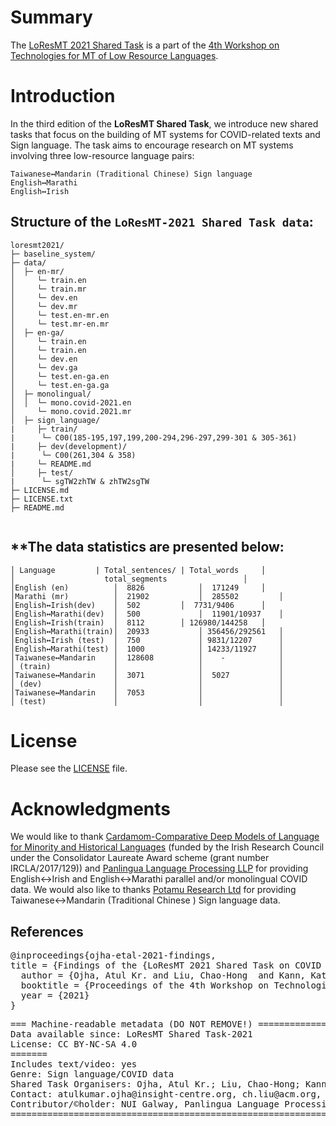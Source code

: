# Summary

The [LoResMT 2021 Shared Task](https://github.com/loresmt/loresmt-2021) is a part of the [4th Workshop on Technologies for MT of Low Resource Languages](https://sites.google.com/view/loresmt/).

# Introduction
In the third edition of the __LoResMT Shared Task__, we introduce new shared tasks that focus on the building of MT systems for COVID-related texts and Sign language. The task aims to encourage research on MT systems involving three low-resource language pairs:

	Taiwanese↔Mandarin (Traditional Chinese) Sign language
	English↔Marathi
	English↔Irish
## Structure of the `LoResMT-2021 Shared Task data`:
```
loresmt2021/
├─ baseline_system/
├─ data/
│  ├─ en-mr/
│     └─ train.en
│     └─ train.mr
│     └─ dev.en
│     └─ dev.mr
│     └─ test.en-mr.en
│     └─ test.mr-en.mr
│  ├─ en-ga/
│     └─ train.en
│     └─ train.en
│     └─ dev.en
│     └─ dev.ga
│     └─ test.en-ga.en
│     └─ test.en-ga.ga
│  ├─ monolingual/
│  │  └─ mono.covid-2021.en
│     └─ mono.covid.2021.mr
│  ├─ sign_language/
|     ├─ train/
|      └─ C00(185-195,197,199,200-294,296-297,299-301 & 305-361)
|     ├─ dev(development)/
|      └─ C00(261,304 & 358)
|     └─ README.md
│     ├─ test/
|      └─ sgTW2zhTW & zhTW2sgTW
├─ LICENSE.md
├─ LICENSE.txt
├─ README.md
   
```
**The data statistics are presented below:
-----------------------------------------------------
```
│ Language	       | Total_sentences/ | Total_words     │
│	                 total_segments         	    │ 
│English (en)	       │  8826            │  171249	    │
│Marathi (mr)	       │  21902	          │  285502         │
│English↔Irish(dev)    │  502		  │  7731/9406      │
│English↔Marathi(dev)  │  500             │  11901/10937    │
│English↔Irish(train)  │  8112		  │ 126980/144258   │
│English↔Marathi(train)│  20933           │ 356456/292561   │
│English↔Irish (test)  │  750             │ 9831/12207      │
│English↔Marathi(test) │  1000            │ 14233/11927     │
│Taiwanese↔Mandarin    │  128608          │    -            │
│ (train)              │                  │                 │
│Taiwanese↔Mandarin    │  3071            │  5027           │
│ (dev)                │                  │                 │
│Taiwanese↔Mandarin    │  7053            │                 │
│ (test)               │                  │                 │
```

# License
Please see the [LICENSE](https://github.com/loresmt/loresmt-2021/blob/main/LICENSE) file.

# Acknowledgments
We would like to thank [Cardamom-Comparative Deep Models of Language for Minority and Historical Languages](http://www.cardamom-project.org/) (funded by the Irish Research Council under the Consolidator Laureate Award scheme (grant number IRCLA/2017/129)) and [Panlingua Language Processing LLP](http://panlingua.co.in/) for providing English↔Irish and English↔Marathi parallel and/or monolingual COVID data. We would also like to thanks [Potamu Research Ltd](https://www.potamure.net/) for providing Taiwanese↔Mandarin (Traditional Chinese ) Sign language data. 

## References
<pre>
@inproceedings{ojha-etal-2021-findings,
title = {Findings of the {LoResMT 2021 Shared Task on COVID and Sign Language for Low-Resource Languages}},
  author = {Ojha, Atul Kr. and Liu, Chao-Hong  and Kann, Katharina  and Ortega, John and Satam, Sheetal and Fransen, Theodorus},
  booktitle = {Proceedings of the 4th Workshop on Technologies for MT of Low Resource Languages},
  year = {2021}
}
</pre>
<pre>
=== Machine-readable metadata (DO NOT REMOVE!) =====================================================
Data available since: LoResMT Shared Task-2021
License: CC BY-NC-SA 4.0
=======
Includes text/video: yes
Genre: Sign language/COVID data
Shared Task Organisers: Ojha, Atul Kr.; Liu, Chao-Hong; Kann, Katharina
Contact: atulkumar.ojha@insight-centre.org, ch.liu@acm.org, shashwatup9k@gmail.com
Contributor/&copy;holder: NUI Galway, Panlingua Language Processing LLP, N. Delhi, India, Potamu Research Ltd
=======================================================================================================
</pre>
